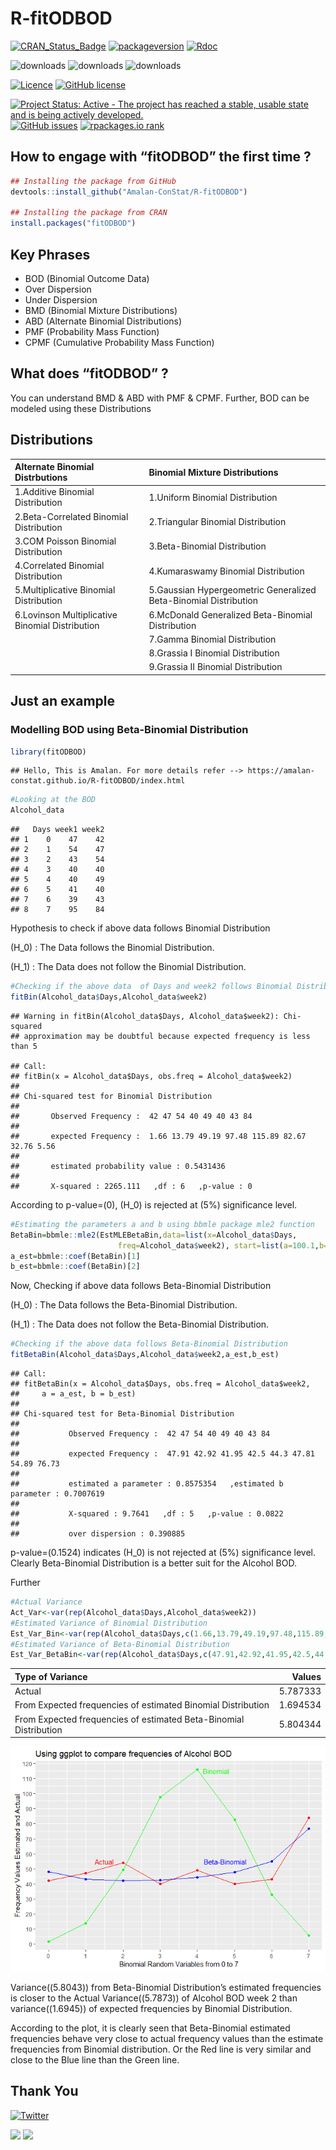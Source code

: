 R-fitODBOD
================

[![CRAN\_Status\_Badge](http://www.r-pkg.org/badges/version-last-release/fitODBOD)](https://cran.r-project.org/package=fitODBOD)
[![packageversion](https://img.shields.io/badge/Package%20version-1.2.0-orange.svg?style=flat-square)](commits/master)
[![Rdoc](http://www.rdocumentation.org/badges/version/fitODBOD)](http://www.rdocumentation.org/packages/fitODBOD)

![downloads](http://cranlogs.r-pkg.org/badges/grand-total/fitODBOD)
![downloads](https://cranlogs.r-pkg.org/badges/fitODBOD)
![downloads](http://cranlogs.r-pkg.org/badges/last-week/fitODBOD)

[![Licence](https://img.shields.io/badge/licence-GPL--2-blue.svg)](https://www.gnu.org/licenses/old-licenses/gpl-2.0.html)
[![GitHub
license](https://img.shields.io/github/license/Amalan-ConStat/R-fitODBOD.svg?style=popout)](https://github.com/Amalan-ConStat/R-fitODBOD/blob/master/LICENSE)

[![Project Status: Active - The project has reached a stable, usable
state and is being actively
developed.](https://www.repostatus.org/badges/latest/active.svg)](https://www.repostatus.org/#active)
[![GitHub
issues](https://img.shields.io/github/issues/Amalan-ConStat/R-fitODBOD.svg?style=popout)](https://github.com/Amalan-ConStat/R-fitODBOD/issues)
[![rpackages.io
rank](http://www.rpackages.io/badge/fitODBOD.svg)](http://www.rpackages.io/package/fitODBOD)

## How to engage with “fitODBOD” the first time ?

``` r
## Installing the package from GitHub
devtools::install_github("Amalan-ConStat/R-fitODBOD")

## Installing the package from CRAN
install.packages("fitODBOD")
```

## Key Phrases

  - BOD (Binomial Outcome Data)
  - Over Dispersion
  - Under Dispersion
  - BMD (Binomial Mixture Distributions)
  - ABD (Alternate Binomial Distributions)
  - PMF (Probability Mass Function)
  - CPMF (Cumulative Probability Mass Function)

## What does “fitODBOD” ?

You can understand BMD & ABD with PMF & CPMF. Further, BOD can be
modeled using these
Distributions

## Distributions

| Alternate Binomial Distrbutions                 | Binomial Mixture Distributions                                   |
| :---------------------------------------------- | :--------------------------------------------------------------- |
| 1.Additive Binomial Distribution                | 1.Uniform Binomial Distribution                                  |
| 2.Beta-Correlated Binomial Distribution         | 2.Triangular Binomial Distribution                               |
| 3.COM Poisson Binomial Distribution             | 3.Beta-Binomial Distribution                                     |
| 4.Correlated Binomial Distribution              | 4.Kumaraswamy Binomial Distribution                              |
| 5.Multiplicative Binomial Distribution          | 5.Gaussian Hypergeometric Generalized Beta-Binomial Distribution |
| 6.Lovinson Multiplicative Binomial Distribution | 6.McDonald Generalized Beta-Binomial Distribution                |
|                                                 | 7.Gamma Binomial Distribution                                    |
|                                                 | 8.Grassia I Binomial Distribution                                |
|                                                 | 9.Grassia II Binomial Distribution                               |

## Just an example

### Modelling BOD using Beta-Binomial Distribution

``` r
library(fitODBOD)
```

    ## Hello, This is Amalan. For more details refer --> https://amalan-constat.github.io/R-fitODBOD/index.html

``` r
#Looking at the BOD
Alcohol_data
```

    ##   Days week1 week2
    ## 1    0    47    42
    ## 2    1    54    47
    ## 3    2    43    54
    ## 4    3    40    40
    ## 5    4    40    49
    ## 6    5    41    40
    ## 7    6    39    43
    ## 8    7    95    84

Hypothesis to check if above data follows Binomial Distribution

\(H_0\) : The Data follows the Binomial Distribution.

\(H_1\) : The Data does not follow the Binomial
Distribution.

``` r
#Checking if the above data  of Days and week2 follows Binomial Distribution
fitBin(Alcohol_data$Days,Alcohol_data$week2)
```

    ## Warning in fitBin(Alcohol_data$Days, Alcohol_data$week2): Chi-squared
    ## approximation may be doubtful because expected frequency is less than 5

    ## Call: 
    ## fitBin(x = Alcohol_data$Days, obs.freq = Alcohol_data$week2)
    ## 
    ## Chi-squared test for Binomial Distribution 
    ##  
    ##       Observed Frequency :  42 47 54 40 49 40 43 84 
    ##  
    ##       expected Frequency :  1.66 13.79 49.19 97.48 115.89 82.67 32.76 5.56 
    ##  
    ##       estimated probability value : 0.5431436 
    ##  
    ##       X-squared : 2265.111   ,df : 6   ,p-value : 0

According to p-value=\(0\), \(H_0\) is rejected at \(5\%\) significance
level.

``` r
#Estimating the parameters a and b using bbmle package mle2 function
BetaBin=bbmle::mle2(EstMLEBetaBin,data=list(x=Alcohol_data$Days,
                        freq=Alcohol_data$week2), start=list(a=100.1,b=100.1))
a_est=bbmle::coef(BetaBin)[1]                    
b_est=bbmle::coef(BetaBin)[2]
```

Now, Checking if above data follows Beta-Binomial Distribution

\(H_0\) : The Data follows the Beta-Binomial Distribution.

\(H_1\) : The Data does not follow the Beta-Binomial Distribution.

``` r
#Checking if the above data follows Beta-Binomial Distribution
fitBetaBin(Alcohol_data$Days,Alcohol_data$week2,a_est,b_est)
```

    ## Call: 
    ## fitBetaBin(x = Alcohol_data$Days, obs.freq = Alcohol_data$week2, 
    ##     a = a_est, b = b_est)
    ## 
    ## Chi-squared test for Beta-Binomial Distribution 
    ##  
    ##           Observed Frequency :  42 47 54 40 49 40 43 84 
    ##  
    ##           expected Frequency :  47.91 42.92 41.95 42.5 44.3 47.81 54.89 76.73 
    ##  
    ##           estimated a parameter : 0.8575354   ,estimated b parameter : 0.7007619 
    ##  
    ##           X-squared : 9.7641   ,df : 5   ,p-value : 0.0822 
    ##  
    ##           over dispersion : 0.390885

p-value=\(0.1524\) indicates \(H_0\) is not rejected at \(5\%\)
significance level. Clearly Beta-Binomial Distribution is a better suit
for the Alcohol BOD.

Further

``` r
#Actual Variance
Act_Var<-var(rep(Alcohol_data$Days,Alcohol_data$week2))
#Estimated Variance of Binomial Distribution
Est_Var_Bin<-var(rep(Alcohol_data$Days,c(1.66,13.79,49.19,97.48,115.89,82.67,32.76,5.56)))
#Estimated Variance of Beta-Binomial Distribution
Est_Var_BetaBin<-var(rep(Alcohol_data$Days,c(47.91,42.92,41.95,42.5,44.3,47.81,54.89,76.73)))
```

| Type of Variance                                                  |   Values |
| :---------------------------------------------------------------- | -------: |
| Actual                                                            | 5.787333 |
| From Expected frequencies of estimated Binomial Distribution      | 1.694534 |
| From Expected frequencies of estimated Beta-Binomial Distribution | 5.804344 |

![](README_files/figure-gfm/Printing%20variance%20and%20plotting%20frequencies-1.png)<!-- -->

Variance(\(5.8043\)) from Beta-Binomial Distribution’s estimated
frequencies is closer to the Actual Variance(\(5.7873\)) of Alcohol BOD
week 2 than variance(\(1.6945\)) of expected frequencies by Binomial
Distribution.

According to the plot, it is clearly seen that Beta-Binomial estimated
frequencies behave very close to actual frequency values than the
estimate frequencies from Binomial distribution. Or the Red line is very
similar and close to the Blue line than the Green
line.

## Thank You

[![Twitter](https://img.shields.io/twitter/url/https/github.com/Amalan-ConStat/R-fitODBOD.svg?style=social)](https://twitter.com/intent/tweet?text=Wow:&url=https%3A%2F%2Fgithub.com%2FAmalan-ConStat%2FR-fitODBOD)

[![](https://img.shields.io/badge/LinkedIn-Amalan%20Mahendran-black.svg?style=flat)](https://www.linkedin.com/in/amalan-mahendran-72b86b37/)
[![](https://img.shields.io/badge/Research%20Gate-Amalan%20Mahendran-black.svg?style=flat)](https://www.researchgate.net/profile/Amalan_Mahendran)
